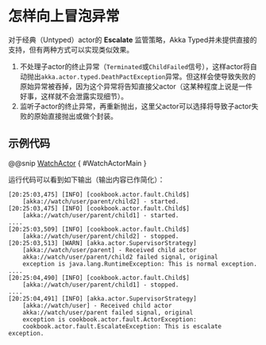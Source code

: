 # 怎样向上冒泡异常

对于经典（Untyped）actor的 **Escalate** 监管策略，Akka Typed并未提供直接的支持，但有两种方式可以实现类似效果。

1. 不处理子actor的终止异常（`Terminated`或`ChildFailed`信号），这样actor将自动抛出`akka.actor.typed.DeathPactException`异常。但这样会使导致失败的原始异常被吞掉，因为这个异常将告知直接父actor（这某种程度上说是一件好事，这样就不会泄露实现细节）。
2. 监听子actor的终止异常，再重新抛出，这里父actor可以选择将导致子actor失败的原始直接抛出或做个封装。

## 示例代码

@@snip [WatchActor](../../../../../cookbook-actor/src/main/scala/cookbook/actor/fault/WatchActorMain.scala) { #WatchActorMain }

运行代码可以看到如下输出（输出内容已作简化）：

```
[20:25:03,475] [INFO] [cookbook.actor.fault.Child$] 
    [akka://watch/user/parent/child2] - started.
[20:25:03,475] [INFO] [cookbook.actor.fault.Child$]
    [akka://watch/user/parent/child1] - started.
....
[20:25:03,509] [INFO] [cookbook.actor.fault.Child$]
    [akka://watch/user/parent/child2] - stopped.
[20:25:03,513] [WARN] [akka.actor.SupervisorStrategy]
    [akka://watch/user/parent] - Received child actor 
    akka://watch/user/parent/child2 failed signal, original 
    exception is java.lang.RuntimeException: This is normal exception.
....
[20:25:04,490] [INFO] [cookbook.actor.fault.Child$]
    [akka://watch/user/parent/child1] - stopped.
....
[20:25:04,491] [INFO] [akka.actor.SupervisorStrategy]
    [akka://watch/user] - Received child actor 
    akka://watch/user/parent failed signal, original 
    exception is cookbook.actor.fault.ActorException: 
    cookbook.actor.fault.EscalateException: This is escalate exception.
```
